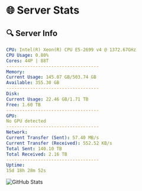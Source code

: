 # 🌐 Server Stats
## 🔍 Server Info
```yaml
CPU: Intel(R) Xeon(R) CPU E5-2699 v4 @ 1372.67GHz
CPU Usage: 0.80%
Cores: 44P | 88T
-----------------------------------
Memory:
Current Usage: 145.07 GB/503.74 GB
Available: 355.30 GB
-----------------------------------
Disk:
Current Usage: 22.46 GB/1.71 TB
Free: 1.60 TB
-----------------------------------
GPU:
No GPU detected
-----------------------------------
Network:
Current Transfer (Sent): 57.40 MB/s
Current Transfer (Received): 552.52 KB/s
Total Sent: 140.10 TB
Total Received: 2.16 TB
-----------------------------------
Uptime:
15d 18h 28m 52s
```
![GitHub Stats](https://img.shields.io/badge/Updated-2025-02-23_17:12:10-blue)